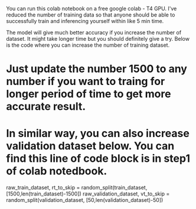 You can run this colab notebook on a free google colab - T4 GPU. 
I've reduced the number of training data so that anyone should be able to successfully train and inferencing yourself within like 5 min time. 

The model will give much better accuracy if you increase the number of dataset. It might take longer time but you should definitely give a try. 
Below is the code where you can increase the number of training dataset. 

# Just update the number 1500 to any number if you want to traing for longer period of time to get more accurate result. 
# In similar way, you can also increase validation dataset below. You can find this line of code block is in step1 of colab notedbook.

raw_train_dataset, rt_to_skip = random_split(train_dataset, [1500,len(train_dataset)-1500])
raw_validation_dataset, vt_to_skip = random_split(validation_dataset, [50,len(validation_dataset)-50])
